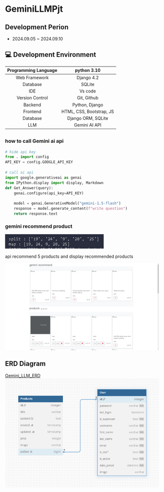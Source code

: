 # GeminiLLMPjt
## Development Perion
- 2024.09.05 ~ 2024.09.10

## 💻 Development Environment
|Programming Language| python 3.10|
|:----------------:|:----------------:|
| Web Framework | Django 4.2|
| Database | SQLite|
| IDE | Vs code |
| Version Control | Git, Github |
| Backend | Python, Django |
| Frontend | HTML, CSS, Bootstrap, JS |
| Database | Django ORM, SQLite |
| LLM | Gemini AI API |

## 
### how to call Gemini ai api
```python
# hide api key
from . import config
API_KEY = config.GOOGLE_API_KEY

# call ai api
import google.generativeai as genai
from IPython.display import display, Markdown
def Get_Answer(query):
    genai.configure(api_key=API_KEY)

    model = genai.GenerativeModel("gemini-1.5-flash")
    response = model.generate_content(f"write question")
    return response.text
```

### gemini recommend product
![alt text](image-2.png)


api recommend 5 products and display recommended products


![alt text](image-1.png)

## ERD Diagram
[Gemini_LLM_ERD](https://dbdiagram.io/d/SpartaLLMProject-66d9d8eceef7e08f0ed1d09a)
![alt text](image-3.png)